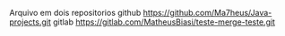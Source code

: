 Arquivo em dois repositorios
github https://github.com/Ma7heus/Java-projects.git
gitlab https://gitlab.com/MatheusBiasi/teste-merge-teste.git